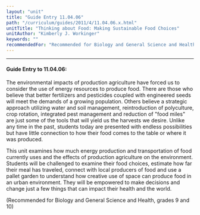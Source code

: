 ```yaml
---
layout: "unit"
title: "Guide Entry 11.04.06"
path: "/curriculum/guides/2011/4/11.04.06.x.html"
unitTitle: "Thinking about Food: Making Sustainable Food Choices"
unitAuthor: "Kimberly J. Workinger"
keywords: ""
recommendedFor: "Recommended for Biology and General Science and Health, grades 9 and 10"
---
```

<body>
<hr/>
 <h4>
  Guide Entry to 11.04.06:
 </h4>
 <p>
  The environmental impacts of production agriculture have forced us to consider the use of energy resources to produce food. There are those who believe that better fertilizers and pesticides coupled with engineered seeds will meet the demands of a growing population. Others believe a strategic approach utilizing water and soil management, reintroduction of polyculture, crop rotation, integrated pest management and reduction of "food miles" are just some of the tools that will yield us the harvests we desire. Unlike any time in the past, students today are presented with endless possibilities but have little connection to how their food comes to the table or where it was produced.
 </p>
<p>
  This unit examines how much energy production and transportation of food currently uses and the effects of production agriculture on the environment. Students will be challenged to examine their food choices, estimate how far their meal has traveled, connect with local producers of food and use a pallet garden to understand how creative use of space can produce food in an urban environment. They will be empowered to make decisions and change just a few things that can impact their health and the world.
 </p>
<p>
  (Recommended for Biology and General Science and Health, grades 9 and 10)
 </p>


</body>